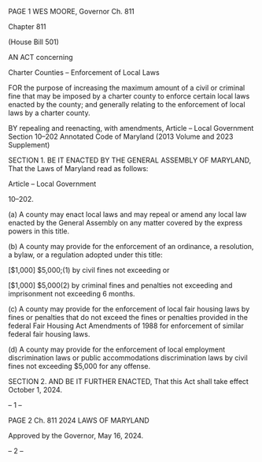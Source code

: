 PAGE 1
WES MOORE, Governor Ch. 811

Chapter 811

(House Bill 501)

AN ACT concerning

Charter Counties – Enforcement of Local Laws

FOR the purpose of increasing the maximum amount of a civil or criminal fine that may be
imposed by a charter county to enforce certain local laws enacted by the county; and
generally relating to the enforcement of local laws by a charter county.

BY repealing and reenacting, with amendments,
Article – Local Government
Section 10–202
Annotated Code of Maryland
(2013 Volume and 2023 Supplement)

SECTION 1. BE IT ENACTED BY THE GENERAL ASSEMBLY OF MARYLAND,
That the Laws of Maryland read as follows:

Article – Local Government

10–202.

(a) A county may enact local laws and may repeal or amend any local law enacted
by the General Assembly on any matter covered by the express powers in this title.

(b) A county may provide for the enforcement of an ordinance, a resolution, a
bylaw, or a regulation adopted under this title:

[$1,000] $5,000;(1) by civil fines not exceeding or

[$1,000] $5,000(2) by criminal fines and penalties not exceeding and
imprisonment not exceeding 6 months.

(c) A county may provide for the enforcement of local fair housing laws by fines
or penalties that do not exceed the fines or penalties provided in the federal Fair Housing
Act Amendments of 1988 for enforcement of similar federal fair housing laws.

(d) A county may provide for the enforcement of local employment discrimination
laws or public accommodations discrimination laws by civil fines not exceeding $5,000 for
any offense.

SECTION 2. AND BE IT FURTHER ENACTED, That this Act shall take effect
October 1, 2024.

– 1 –

PAGE 2
Ch. 811 2024 LAWS OF MARYLAND

Approved by the Governor, May 16, 2024.

– 2 –